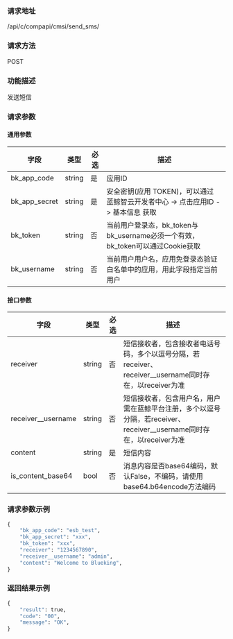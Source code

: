 
### 请求地址

/api/c/compapi/cmsi/send_sms/



### 请求方法

POST


### 功能描述

发送短信

### 请求参数


#### 通用参数

| 字段 | 类型 | 必选 |  描述 |
|-----------|------------|--------|------------|
| bk_app_code  |  string    | 是 | 应用ID     |
| bk_app_secret|  string    | 是 | 安全密钥(应用 TOKEN)，可以通过 蓝鲸智云开发者中心 -&gt; 点击应用ID -&gt; 基本信息 获取 |
| bk_token     |  string    | 否 | 当前用户登录态，bk_token与bk_username必须一个有效，bk_token可以通过Cookie获取 |
| bk_username  |  string    | 否 | 当前用户用户名，应用免登录态验证白名单中的应用，用此字段指定当前用户 |

#### 接口参数

| 字段               |  类型      | 必选   |  描述      |
|--------------------|------------|--------|------------|
| receiver           |  string    | 否     | 短信接收者，包含接收者电话号码，多个以逗号分隔，若receiver、receiver__username同时存在，以receiver为准 |
| receiver__username |  string    | 否     | 短信接收者，包含用户名，用户需在蓝鲸平台注册，多个以逗号分隔，若receiver、receiver__username同时存在，以receiver为准 |
| content            |  string    | 是     | 短信内容 |
| is_content_base64  |  bool      | 否     | 消息内容是否base64编码，默认False，不编码，请使用base64.b64encode方法编码 |

### 请求参数示例

```python
{
    "bk_app_code": "esb_test",
    "bk_app_secret": "xxx",
    "bk_token": "xxx",
    "receiver": "1234567890",
    "receiver__username": "admin",
    "content": "Welcome to Blueking",
}
```

### 返回结果示例

```python
{
    "result": true,
    "code": "00",
    "message": "OK",
}
```